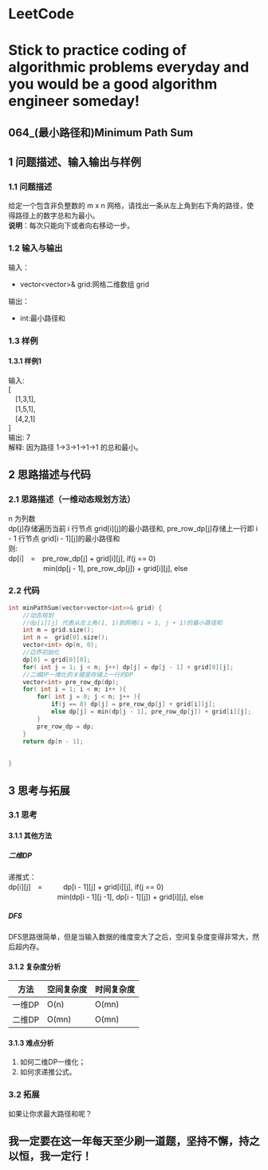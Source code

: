# LeetCode
# Stick to practice coding of algorithmic problems everyday and you would be a good algorithm engineer someday!
## 064_(最小路径和)Minimum Path Sum
## 1 问题描述、输入输出与样例
### 1.1 问题描述
给定一个包含非负整数的 m x n 网格，请找出一条从左上角到右下角的路径，使得路径上的数字总和为最小。<br>
__说明__：每次只能向下或者向右移动一步。
### 1.2 输入与输出
输入：
* vector<vector<int>>& grid:网格二维数组 grid

输出：
* int:最小路径和
### 1.3 样例
#### 1.3.1 样例1
输入:<br>
[<br>
　[1,3,1],<br>
　[1,5,1],<br>
　[4,2,1]<br>
]<br>
输出: 7<br>
解释: 因为路径 1→3→1→1→1 的总和最小。
## 2 思路描述与代码	
### 2.1 思路描述（一维动态规划方法）
n 为列数<br>
dp[j]存储遍历当前 i 行节点 grid[i][j]的最小路径和, pre_row_dp[j]存储上一行即 i - 1 行节点 grid[i - 1][j]的最小路径和<br>
则:<br>
dp[i]　=　pre_row_dp[j] + grid[i][j], if(j == 0)<br>
　　　　　min(dp[j - 1], pre_row_dp[j]) + grid[i][j], else<br>
### 2.2 代码
```cpp
int minPathSum(vector<vector<int>>& grid) {
    //动态规划
    //dp[i][j] 代表从左上角(1, 1)到网格(i + 1, j + 1)的最小路径和
    int m = grid.size();
    int n =  grid[0].size();
    vector<int> dp(n, 0);
    //边界初始化
    dp[0] = grid[0][0];
    for( int j = 1; j < n; j++) dp[j] = dp[j - 1] + grid[0][j];
    //二维DP一维化的关键是存储上一行的DP
    vector<int> pre_row_dp(dp);
    for( int i = 1; i < m; i++ ){
        for( int j = 0; j < n; j++ ){
            if(j == 0) dp[j] = pre_row_dp[j] + grid[i][j];
            else dp[j] = min(dp[j - 1], pre_row_dp[j]) + grid[i][j];
        }
        pre_row_dp = dp;
    }
    return dp[n - 1];
    
    
}
```
## 3 思考与拓展
### 3.1 思考
#### 3.1.1 其他方法
##### 二维DP
递推式：<br>
dp[i][j]　=　　　dp[i - 1][j] + grid[i][j], if(j == 0)<br>
　　　　　　　min(dp[i - 1][j -1], dp[i - 1][j]) + grid[i][j], else<br>
##### DFS
DFS思路很简单，但是当输入数据的维度变大了之后，空间复杂度变得非常大，然后超内存。
#### 3.1.2 复杂度分析
方法|空间复杂度|时间复杂度
--- | --- | ---
一维DP|O(n)|O(mn)
二维DP|O(mn)|O(mn)
#### 3.1.3 难点分析
1. 如何二维DP一维化；
2. 如何求递推公式。
### 3.2 拓展
如果让你求最大路径和呢？
	  
## 我一定要在这一年每天至少刷一道题，坚持不懈，持之以恒，我一定行！
